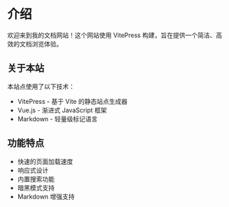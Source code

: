 # 介绍

欢迎来到我的文档网站！这个网站使用 VitePress 构建，旨在提供一个简洁、高效的文档浏览体验。

## 关于本站

本站点使用了以下技术：

- VitePress - 基于 Vite 的静态站点生成器
- Vue.js - 渐进式 JavaScript 框架
- Markdown - 轻量级标记语言

## 功能特点

- 快速的页面加载速度
- 响应式设计
- 内置搜索功能
- 暗黑模式支持
- Markdown 增强支持